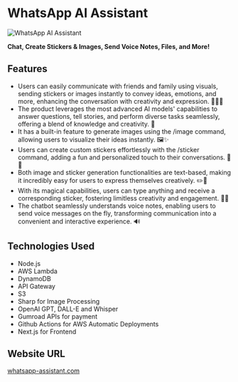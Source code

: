 # WhatsApp AI Assistant

![WhatsApp AI Assistant](https://i.ibb.co/QQB67tg/wabg.png)

**Chat, Create Stickers & Images, Send Voice Notes, Files, and More!**

## Features

- Users can easily communicate with friends and family using visuals, sending stickers or images instantly to convey ideas, emotions, and more, enhancing the conversation with creativity and expression. 🌟💬🎨
- The product leverages the most advanced AI models' capabilities to answer questions, tell stories, and perform diverse tasks seamlessly, offering a blend of knowledge and creativity. 🤖
- It has a built-in feature to generate images using the /image command, allowing users to visualize their ideas instantly. 🖼️✨
- Users can create custom stickers effortlessly with the /sticker command, adding a fun and personalized touch to their conversations. 🎉📌
- Both image and sticker generation functionalities are text-based, making it incredibly easy for users to express themselves creatively. ✏️🎨
- With its magical capabilities, users can type anything and receive a corresponding sticker, fostering limitless creativity and engagement. 🌟🔮
- The chatbot seamlessly understands voice notes, enabling users to send voice messages on the fly, transforming communication into a convenient and interactive experience. 🔊

## Technologies Used

- Node.js
- AWS Lambda
- DynamoDB
- API Gateway
- S3
- Sharp for Image Processing
- OpenAI GPT, DALL-E and Whisper
- Gumroad APIs for payment
- Github Actions for AWS Automatic Deployments
- Next.js for Frontend

## Website URL

[whatsapp-assistant.com](https://whatsapp-assistant.com)
